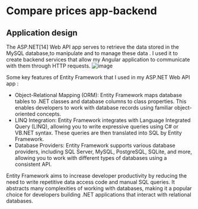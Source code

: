 # Compare prices app-backend

## Application design

The ASP.NET[14] Web API app serves to retrieve the data stored in the MySQL database,to manipulate and to manage these data .
I used it to create backend services that allow my Angular application to communicate with them through HTTP requests.
![image](https://github.com/LiviuBana/backend-compare-prices-app/assets/92376799/6a6745b8-1ead-49f5-9f27-81f0160d078c)

Some key features of Entity Framework that I used in my  ASP.NET Web API app :
-	Object-Relational Mapping (ORM): Entity Framework maps database tables to .NET classes and database columns to class properties. This enables developers to work with database records using familiar object-oriented concepts.
-	LINQ Integration: Entity Framework integrates with Language Integrated Query (LINQ), allowing you to write expressive queries using C# or VB.NET syntax. These queries are then translated into SQL by Entity Framework.
-	Database Providers: Entity Framework supports various database providers, including SQL Server, MySQL, PostgreSQL, SQLite, and more, allowing you to work with different types of databases using a consistent API.

Entity Framework aims to increase developer productivity by reducing the need to write repetitive data access code and manual SQL queries.
It abstracts many complexities of working with databases, making it a popular choice for developers building .NET applications that interact with relational databases.


